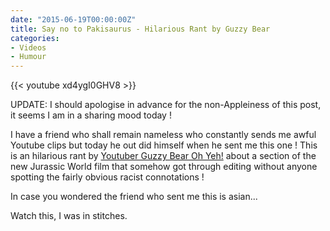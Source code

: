 ```yaml
---
date: "2015-06-19T00:00:00Z"
title: Say no to Pakisaurus - Hilarious Rant by Guzzy Bear
categories:
- Videos
- Humour
---
```


{{< youtube xd4ygI0GHV8 >}}

UPDATE: I should apologise in advance for the non-Appleiness of this post, it seems I am in a sharing mood today !

I have a friend who shall remain nameless who constantly sends me awful Youtube clips but today he out did himself when he sent me this one ! This is an hilarious rant by 
[Youtuber Guzzy Bear Oh Yeh!](https://www.youtube.com/channel/UCv2i0uRFPpPS_1d60ziunEA) about a section of the new Jurassic World film that somehow got through editing without anyone spotting the fairly obvious racist connotations !

In case you wondered the friend who sent me this is asian...

Watch this, I was in stitches.